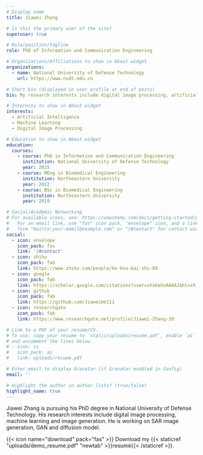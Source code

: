 ```yaml
---
# Display name
title: Jiawei Zhang

# Is this the primary user of the site?
superuser: true

# Role/position/tagline
role: PhD of Information and Communication Engineering

# Organizations/Affiliations to show in About widget
organizations:
  - name: National University of Defense Technology
    url: https://www.nudt.edu.cn

# Short bio (displayed in user profile at end of posts)
bio: My research interests include digital image processing, artificial intelligence and SAR image generation.

# Interests to show in About widget
interests:
  - Artificial Intelligence
  - Machine Learning
  - Digital Image Processing

# Education to show in About widget
education:
  courses:
    - course: PhD in Information and Communication Engineering
      institution: National University of Defense Technology
      year: 2025
    - course: MEng in Biomedical Engineering
      institution: Northeastern University
      year: 2022
    - course: BSc in Biomedical Engineering
      institution: Northeastern University
      year: 2019

# Social/Academic Networking
# For available icons, see: https://wowchemy.com/docs/getting-started/page-builder/#icons
#   For an email link, use "fas" icon pack, "envelope" icon, and a link in the
#   form "mailto:your-email@example.com" or "/#contact" for contact widget.
social:
  - icon: envelope
    icon_pack: fas
    link: '/#contact'
  - icon: zhihu
    icon_pack: fab
    link: https://www.zhihu.com/people/ke-kou-bai-shi-89
  - icon: google 
    icon_pack: fab
    link: https://scholar.google.com/citations?user=xYakeVoAAAAJ&hl=zh-CN
  - icon: github
    icon_pack: fab
    link: https://github.com/Jiaweime111
  - icon: researchgate
    icon_pack: fab
    link: https://www.researchgate.net/profile/Jiawei-Zhang-39

# Link to a PDF of your resume/CV.
# To use: copy your resume to `static/uploads/resume.pdf`, enable `ai` icons in `params.toml`,
# and uncomment the lines below.
# - icon: cv
#   icon_pack: ai
#   link: uploads/resume.pdf

# Enter email to display Gravatar (if Gravatar enabled in Config)
email: ''

# Highlight the author in author lists? (true/false)
highlight_name: true
---
```


Jiawei Zhang is pursuing his PhD degree in National University of Defense Technology. His research interests include digital image processing, machine learning and image generation. He is working on SAR image generation, GAN and diffusion model.

{{< icon name="download" pack="fas" >}} Download my {{< staticref "uploads/demo_resume.pdf" "newtab" >}}resumé{{< /staticref >}}.
